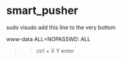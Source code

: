 # smart_pusher
sudo visudo
add this line to the very bottom

www-data ALL=NOPASSWD: ALL


>> ctrl + X
>> Y
>> enter

